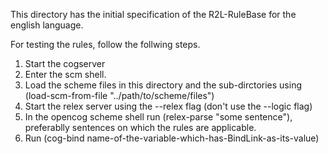 This directory has the initial specification of the R2L-RuleBase for the english 
language.

For testing the rules, follow the follwing steps.

1. Start the cogserver
2. Enter the scm shell.
3. Load the scheme files in this directory and the sub-dirctories using
   (load-scm-from-file "../path/to/scheme/files")
4. Start the relex server using the --relex flag (don't use the --logic flag)
5. In the opencog scheme shell run (relex-parse "some sentence"), preferablly 
   sentences on which the rules are applicable.
6. Run (cog-bind name-of-the-variable-which-has-BindLink-as-its-value)

